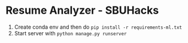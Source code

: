 # Resume Analyzer - SBUHacks #

1. Create conda env and then do `pip install -r requirements-ml.txt`
2. Start server with `python manage.py runserver`
